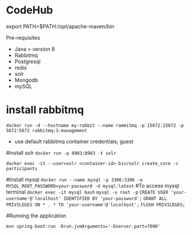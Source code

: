 # CodeHub

export PATH=$PATH:/opt/apache-maven/bin

Pre-requisites
- Java > version 8
- Rabbitmq
- Postgresql
- redis
- solr
- Mongodb
- mySQL

# install rabbitmq
```docker run -d --hostname my-rabbit --name rammitmq -p 15672:15672 -p 5672:5672 rabbitmq:3-management```
- use default rabbitmq container credentials; guest

#install solr
```docker run -p 8983:8983 -t solr```

```docker exec -it --user=solr <container-id> bin/solr create_core -c participants```

#Install mysql
```docker run --name mysql -p 3306:3306 -e MYSQL_ROOT_PASSWORD=your-password -d mysql:latest```
#To access mysql terminal
```docker exec -it mysql bash```
```mysql -u root -p```
```CREATE USER 'your-username'@'localhost' IDENTIFIED BY 'your-password';```
```GRANT ALL PRIVILEGES ON * . * TO 'your-username'@'localhost';```
```FLUSH PRIVILEGES;```


#Running the application

```mvn spring-boot:run -Drun.jvmArguments='-Dserver.port=7090'```